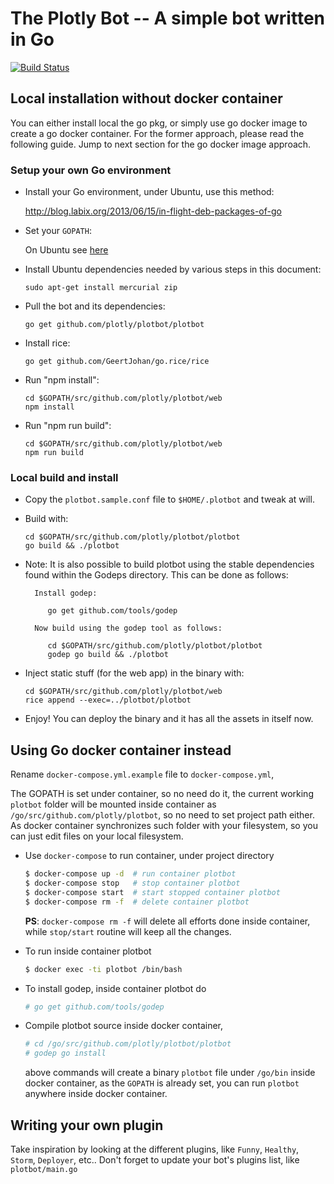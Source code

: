 # The Plotly Bot -- A simple bot written in Go

[![Build Status](https://drone.io/github.com/plotly/plotbot/status.png)](https://drone.io/github.com/plotly/plotbot/latest)


## Local installation without docker container

You can either install local the go pkg, or simply use go docker image to create a go docker container. For the former approach, please read the following guide. Jump to next section for the go docker image approach.

### Setup your own Go environment

* Install your Go environment, under Ubuntu, use this method:

    http://blog.labix.org/2013/06/15/in-flight-deb-packages-of-go

* Set your `GOPATH`:

    On Ubuntu see [here](http://stackoverflow.com/questions/21001387/how-do-i-set-the-gopath-environment-variable-on-ubuntu-what-file-must-i-edit/21012349#21012349)


* Install Ubuntu dependencies needed by various steps in this document:

    ```sudo apt-get install mercurial zip```

* Pull the bot and its dependencies:

    ```go get github.com/plotly/plotbot/plotbot```

* Install rice:

    ```go get github.com/GeertJohan/go.rice/rice```

* Run "npm install":

   ```
   cd $GOPATH/src/github.com/plotly/plotbot/web
   npm install
   ```

* Run "npm run build":

   ```
   cd $GOPATH/src/github.com/plotly/plotbot/web
   npm run build
   ```

### Local build and install

* Copy the `plotbot.sample.conf` file to `$HOME/.plotbot` and tweak at will.

* Build with:

   ```
   cd $GOPATH/src/github.com/plotly/plotbot/plotbot
   go build && ./plotbot
   ```
   
* Note: It is also possible to build plotbot using the stable dependencies found
        within the Godeps directory. This can be done as follows: 
        
        Install godep: 
        
           go get github.com/tools/godep
           
        Now build using the godep tool as follows:
        
           cd $GOPATH/src/github.com/plotly/plotbot/plotbot
           godep go build && ./plotbot
              
                   
* Inject static stuff (for the web app) in the binary with:

   ```
   cd $GOPATH/src/github.com/plotly/plotbot/web
   rice append --exec=../plotbot/plotbot
   ```

* Enjoy! You can deploy the binary and it has all the assets in itself now.


## Using Go docker container instead

Rename `docker-compose.yml.example` file to `docker-compose.yml`, 

The GOPATH is set under container, so no need do it, the current working `plotbot` folder will be mounted inside container as `/go/src/github.com/plotly/plotbot`, so no need to set project path either. As docker container synchronizes such folder with your filesystem, so you can just edit files on your local filesystem. 

* Use `docker-compose` to run container, under project directory

    ```bash
    $ docker-compose up -d  # run container plotbot
    $ docker-compose stop   # stop container plotbot
    $ docker-compose start  # start stopped container plotbot
    $ docker-compose rm -f  # delete container plotbot
    ```
  **PS**: `docker-compose rm -f` will delete all efforts done inside container, while `stop/start` routine will keep all the changes.

* To run inside container plotbot

    ```bash
    $ docker exec -ti plotbot /bin/bash
    ```

* To install godep, inside container plotbot do

    ```bash
    # go get github.com/tools/godep
    ```

* Compile plotbot source inside docker container,

    ```bash
    # cd /go/src/github.com/plotly/plotbot/plotbot
    # godep go install
    ```

    above commands will create a binary `plotbot` file under `/go/bin` inside docker container, as the `GOPATH` is already set, you can run `plotbot` anywhere inside docker container.


## Writing your own plugin

Take inspiration by looking at the different plugins, like `Funny`,
`Healthy`, `Storm`, `Deployer`, etc..  Don't forget to update your
bot's plugins list, like `plotbot/main.go`
